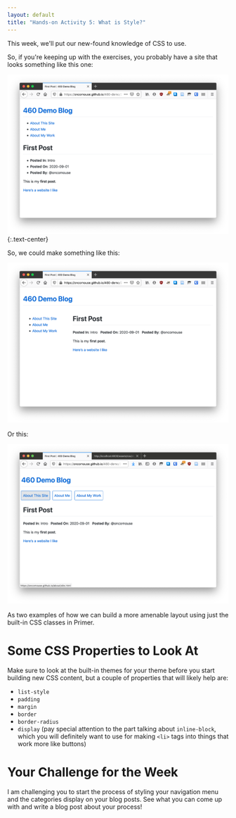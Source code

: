 ```yaml
---
layout: default
title: "Hands-on Activity 5: What is Style?"
---
```


This week, we'll put our new-found knowledge of CSS to use.

So, if you're keeping up with the exercises, you probably have a site that looks something like this one:

![Unstyled Primer Site](./images/05-starting-off.png)
{:.text-center}

So, we could make something like this:

![Styled Primer Site](./images/05-end-point-1.png)

Or this:

![Styled Primer Site](./images/05-end-point-2.png)

As two examples of how we can build a more amenable layout using just the built-in CSS classes in Primer.

# Some CSS Properties to Look At

Make sure to look at the built-in themes for your theme before you start building new CSS content, but a couple of properties that will likely help are:

* `list-style`
* `padding`
* `margin`
* `border`
* `border-radius`
* `display` (pay special attention to the part talking about `inline-block`, which you will definitely want to use for making `<li>` tags into things that work more like buttons)

# Your Challenge for the Week

I am challenging you to start the process of styling your navigation menu and the categories display on your blog posts. See what you can come up with and write a blog post about your process!

